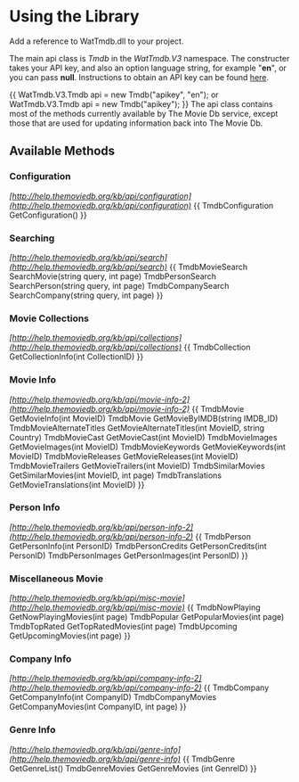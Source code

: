 # Using the Library
Add a reference to WatTmdb.dll to your project.

The main api class is _Tmdb_ in the _WatTmdb.V3_ namespace.  The constructer takes your API key, and also an option language string, for example "**en**", or you can pass **null**.  Instructions to obtain an API key can be found [here](http://help.themoviedb.org/kb/general/how-do-i-register-for-an-api-key).

{{
WatTmdb.V3.Tmdb api = new Tmdb("apikey", "en");
or
WatTmdb.V3.Tmdb api = new Tmdb("apikey");
}}
The api class contains most of the methods currently available by The Movie Db service, except those that are used for updating information back into The Movie Db.

## Available Methods
### Configuration
_[http://help.themoviedb.org/kb/api/configuration](http://help.themoviedb.org/kb/api/configuration)_
{{
TmdbConfiguration GetConfiguration()
}}

### Searching
_[http://help.themoviedb.org/kb/api/search](http://help.themoviedb.org/kb/api/search)_
{{
TmdbMovieSearch SearchMovie(string query, int page)
TmdbPersonSearch SearchPerson(string query, int page)
TmdbCompanySearch SearchCompany(string query, int page)
}}

### Movie Collections
_[http://help.themoviedb.org/kb/api/collections](http://help.themoviedb.org/kb/api/collections)_
{{
TmdbCollection GetCollectionInfo(int CollectionID)
}}

### Movie Info
_[http://help.themoviedb.org/kb/api/movie-info-2](http://help.themoviedb.org/kb/api/movie-info-2)_
{{
TmdbMovie GetMovieInfo(int MovieID)
TmdbMovie GetMovieByIMDB(string IMDB_ID)
TmdbMovieAlternateTitles GetMovieAlternateTitles(int MovieID, string Country)
TmdbMovieCast GetMovieCast(int MovieID)
TmdbMovieImages GetMovieImages(int MovieID)
TmdbMovieKeywords GetMovieKeywords(int MovieID)
TmdbMovieReleases GetMovieReleases(int MovieID)
TmdbMovieTrailers GetMovieTrailers(int MovieID)
TmdbSimilarMovies GetSimilarMovies(int MovieID, int page)
TmdbTranslations GetMovieTranslations(int MovieID)
}}

### Person Info
_[http://help.themoviedb.org/kb/api/person-info-2](http://help.themoviedb.org/kb/api/person-info-2)_
{{
TmdbPerson GetPersonInfo(int PersonID)
TmdbPersonCredits GetPersonCredits(int PersonID)
TmdbPersonImages GetPersonImages(int PersonID)
}}

### Miscellaneous Movie
_[http://help.themoviedb.org/kb/api/misc-movie](http://help.themoviedb.org/kb/api/misc-movie)_
{{
TmdbNowPlaying GetNowPlayingMovies(int page)
TmdbPopular GetPopularMovies(int page)
TmdbTopRated GetTopRatedMovies(int page)
TmdbUpcoming GetUpcomingMovies(int page)
}}

### Company Info
_[http://help.themoviedb.org/kb/api/company-info-2](http://help.themoviedb.org/kb/api/company-info-2)_
{{
TmdbCompany GetCompanyInfo(int CompanyID)
TmdbCompanyMovies GetCompanyMovies(int CompanyID, int page)
}}

### Genre Info
_[http://help.themoviedb.org/kb/api/genre-info](http://help.themoviedb.org/kb/api/genre-info)_
{{
TmdbGenre GetGenreList()
TmdbGenreMovies GetGenreMovies (int GenreID)
}}